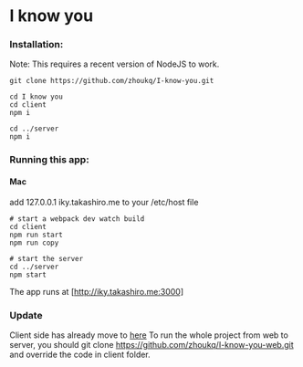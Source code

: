 # I know you

### Installation:
Note: This requires a recent version of NodeJS to work.
```shell
git clone https://github.com/zhoukq/I-know-you.git

cd I know you
cd client
npm i

cd ../server
npm i
```

### Running this app:
#### Mac 
add 127.0.0.1 iky.takashiro.me to your /etc/host file

```shell
# start a webpack dev watch build
cd client
npm run start
npm run copy

# start the server
cd ../server
npm start
```
The app runs at [http://iky.takashiro.me:3000]

### Update
Client side has already move to [here](https://github.com/zhoukq/I-know-you)
To run the whole project from web to server, you should git clone https://github.com/zhoukq/I-know-you-web.git and override the code in client folder.

